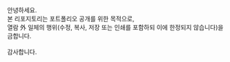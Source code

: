 안녕하세요.
<br/>
본 리포지토리는 포트폴리오 공개를 위한 목적으로,<br/>
열람 外 일체의 행위(수정, 복사, 저장 또는 인쇄를 포함하되 이에 한정되지 않습니다)을 금합니다.
<br/><br/>
감사합니다.
